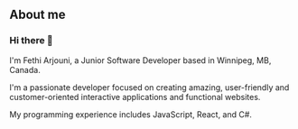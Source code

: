 ## About me

### Hi there 👋
I'm Fethi Arjouni, a Junior Software Developer based in Winnipeg, MB, Canada.

I'm a passionate developer focused on creating amazing, user-friendly and customer-oriented interactive applications and functional websites. 

My programming experience includes JavaScript, React, and C#.

<!--
- 🔭 I’m currently working on ...
- 🌱 I’m currently learning ...
- 👯 I’m looking to collaborate on ...
- 🤔 I’m looking for help with ...
- 💬 Ask me about ...
- 📫 How to reach me: ...
- 😄 Pronouns: ...
- ⚡ Fun fact: ...
-->
